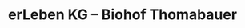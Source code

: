 ---
title: "erLeben KG – Biohof Thomabauer"
url: /prambachkirchen/erleben-kg-biohof-thomabauer/
shop: Hofladen
---